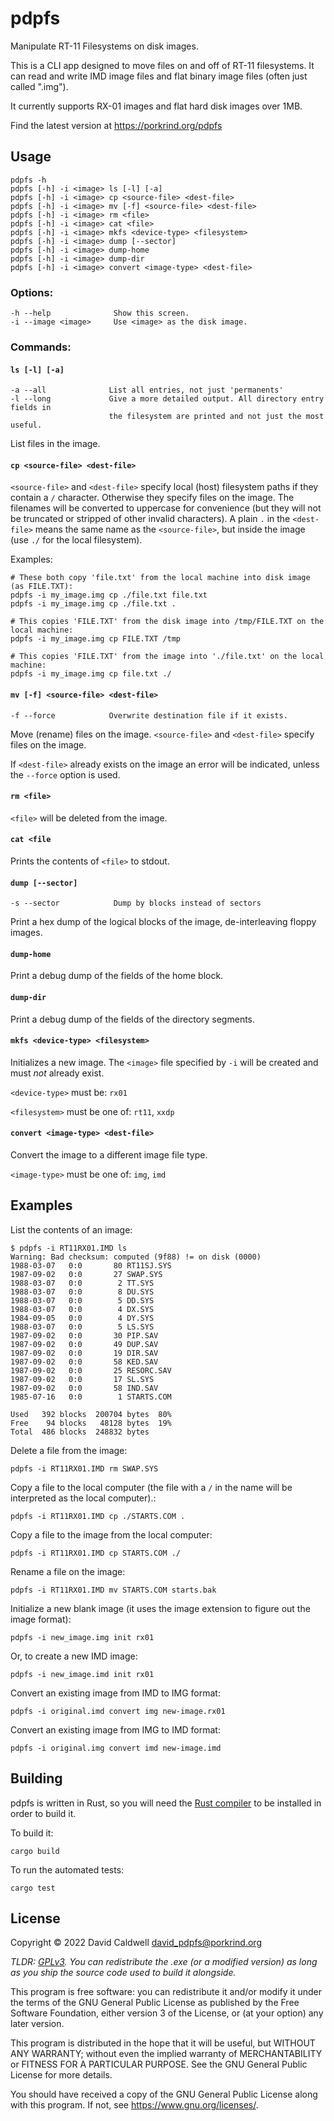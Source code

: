 pdpfs
======

Manipulate RT-11 Filesystems on disk images.

This is a CLI app designed to move files on and off of RT-11 filesystems. It
can read and write IMD image files and flat binary image files (often just
called ".img").

It currently supports RX-01 images and flat hard disk images over 1MB.

Find the latest version at https://porkrind.org/pdpfs

## Usage

    pdpfs -h
    pdpfs [-h] -i <image> ls [-l] [-a]
    pdpfs [-h] -i <image> cp <source-file> <dest-file>
    pdpfs [-h] -i <image> mv [-f] <source-file> <dest-file>
    pdpfs [-h] -i <image> rm <file>
    pdpfs [-h] -i <image> cat <file>
    pdpfs [-h] -i <image> mkfs <device-type> <filesystem>
    pdpfs [-h] -i <image> dump [--sector]
    pdpfs [-h] -i <image> dump-home
    pdpfs [-h] -i <image> dump-dir
    pdpfs [-h] -i <image> convert <image-type> <dest-file>

### Options:

    -h --help              Show this screen.
    -i --image <image>     Use <image> as the disk image.

### Commands:

#### `ls [-l] [-a]`

    -a --all              List all entries, not just 'permanents'
    -l --long             Give a more detailed output. All directory entry fields in
                          the filesystem are printed and not just the most useful.

List files in the image.

#### `cp <source-file> <dest-file>`

`<source-file>` and `<dest-file>` specify local (host) filesystem paths if
they contain a `/` character. Otherwise they specify files on the
image. The filenames will be converted to uppercase for convenience (but
they will not be truncated or stripped of other invalid characters). A
plain `.` in the `<dest-file>` means the same name as the `<source-file>`, but
inside the image (use `./` for the local filesystem).

Examples:

    # These both copy 'file.txt' from the local machine into disk image (as FILE.TXT):
    pdpfs -i my_image.img cp ./file.txt file.txt
    pdpfs -i my_image.img cp ./file.txt .

    # This copies 'FILE.TXT' from the disk image into /tmp/FILE.TXT on the local machine:
    pdpfs -i my_image.img cp FILE.TXT /tmp

    # This copies 'FILE.TXT' from the image into './file.txt' on the local machine:
    pdpfs -i my_image.img cp file.txt ./

#### `mv [-f] <source-file> <dest-file>`

    -f --force            Overwrite destination file if it exists.

Move (rename) files on the image. `<source-file>` and `<dest-file>` specify
files on the image.

If `<dest-file>` already exists on the image an error will be indicated,
unless the `--force` option is used.

#### `rm <file>`

`<file>` will be deleted from the image.

#### `cat <file`

Prints the contents of `<file>` to stdout.

#### `dump [--sector]`

    -s --sector            Dump by blocks instead of sectors

Print a hex dump of the logical blocks of the image, de-interleaving floppy images.

#### `dump-home`

Print a debug dump of the fields of the home block.

#### `dump-dir`

Print a debug dump of the fields of the directory segments.

#### `mkfs <device-type> <filesystem>`

Initializes a new image. The `<image>` file specified by `-i` will be created
and must _not_ already exist.

`<device-type>` must be: `rx01`

`<filesystem>` must be one of: `rt11`, `xxdp`

#### `convert <image-type> <dest-file>`

Convert the image to a different image file type.

`<image-type>` must be one of: `img`, `imd`

## Examples

List the contents of an image:

    $ pdpfs -i RT11RX01.IMD ls
    Warning: Bad checksum: computed (9f88) != on disk (0000)
    1988-03-07   0:0       80 RT11SJ.SYS
    1987-09-02   0:0       27 SWAP.SYS
    1988-03-07   0:0        2 TT.SYS
    1988-03-07   0:0        8 DU.SYS
    1988-03-07   0:0        5 DD.SYS
    1988-03-07   0:0        4 DX.SYS
    1984-09-05   0:0        4 DY.SYS
    1988-03-07   0:0        5 LS.SYS
    1987-09-02   0:0       30 PIP.SAV
    1987-09-02   0:0       49 DUP.SAV
    1987-09-02   0:0       19 DIR.SAV
    1987-09-02   0:0       58 KED.SAV
    1987-09-02   0:0       25 RESORC.SAV
    1987-09-02   0:0       17 SL.SYS
    1987-09-02   0:0       58 IND.SAV
    1985-07-16   0:0        1 STARTS.COM

    Used   392 blocks  200704 bytes  80%
    Free    94 blocks   48128 bytes  19%
    Total  486 blocks  248832 bytes

Delete a file from the image:

    pdpfs -i RT11RX01.IMD rm SWAP.SYS

Copy a file to the local computer (the file with a `/` in the name will be
interpreted as the local computer).:

    pdpfs -i RT11RX01.IMD cp ./STARTS.COM .

Copy a file to the image from the local computer:

    pdpfs -i RT11RX01.IMD cp STARTS.COM ./

Rename a file on the image:

    pdpfs -i RT11RX01.IMD mv STARTS.COM starts.bak

Initialize a new blank image (it uses the image extension to figure out the
image format):

    pdpfs -i new_image.img init rx01

Or, to create a new IMD image:

    pdpfs -i new_image.imd init rx01

Convert an existing image from IMD to IMG format:

    pdpfs -i original.imd convert img new-image.rx01

Convert an existing image from IMG to IMD format:

    pdpfs -i original.img convert imd new-image.imd


Building
--------

pdpfs is written in Rust, so you will need the [Rust
compiler](https://rust-lang.org) to be installed in order to build it.

To build it:

    cargo build

To run the automated tests:

    cargo test


License
-------

Copyright © 2022 David Caldwell <david_pdpfs@porkrind.org>

*TLDR: [GPLv3](LICENSE.md). You can redistribute the .exe (or a modified
version) as long as you ship the source code used to build it alongside.*

This program is free software: you can redistribute it and/or modify
it under the terms of the GNU General Public License as published by
the Free Software Foundation, either version 3 of the License, or
(at your option) any later version.

This program is distributed in the hope that it will be useful,
but WITHOUT ANY WARRANTY; without even the implied warranty of
MERCHANTABILITY or FITNESS FOR A PARTICULAR PURPOSE.  See the
GNU General Public License for more details.

You should have received a copy of the GNU General Public License
along with this program.  If not, see <https://www.gnu.org/licenses/>.
